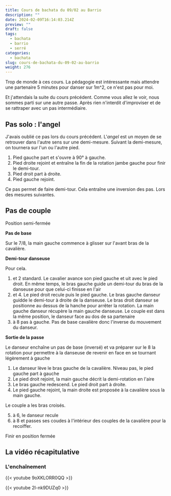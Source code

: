 ```yaml
---
title: Cours de bachata du 09/02 au Barrio
description: ""
date: 2024-02-09T16:14:03.214Z
preview: ""
draft: false
tags:
  - bachata
  - barrio
  - serré
categories:
  - bachata
slug: cours-de-bachata-du-09-02-au-barrio
weight: 276
--- 
```


Trop de monde à ces cours. La pédagogie est intéressante mais attendre une partenaire 5 minutes pour danser sur 1m^2, ce n'est pas pour moi.

Et j'attendais la suite du cours précédent. Comme vous allez le voir, nous sommes parti sur une autre passe. Après rien n'interdit d'improviser et de se rattraper avec un pas intermédiaire.  

## Pas solo : l'angel

J'avais oublié ce pas lors du cours précédent. L'*angel* est un moyen de se retrouver dans l'autre sens sur une demi-mesure. Suivant la demi-mesure, on tournera sur l'un ou l'autre pied.

1. Pied gauche part et s'ouvre à 90° à gauche.
2. Pied droite rejoint et entraîne la fin de la rotation jambe gauche pour finir le demi-tour. 
3. Pied droit part à droite.
4. Pied gauche rejoint.

Ce pas permet de faire demi-tour. Cela entraîne une inversion des pas. Lors des mesures suivantes. 

## Pas de couple

Position semi-fermée

**Pas de base**

Sur le 7/8, la main gauche commence à glisser sur l'avant bras de la cavalière. 

**Demi-tour danseuse**

Pour cela. 
1. et 2 standard. Le cavalier avance son pied gauche et uit avec le pied droit. En même temps, le bras gauche guide un demi-tour du bras de la danseuse pour que celui-ci finisse en l'air
3. et 4. Le pied droit recule puis le pied gauche. Le bras gauche danseur guidde le demi-tour à droite de la danseuse. Le bras droit danseur se positionne au dessus de la hanche pour arrêter la rotation. La main gauche danseur récupère la main gauche danseuse. Le couple est dans la même position, le danseur face au dos de sa partenaire 
5. à 8 pas à gauche. Pas de base cavalière donc l'inverse du mouvement du danseur. 

**Sortie de la passe**

Le danseur enchaîne un pas de base (inversé) et va préparer sur le 8 la rotation pour permettre à la danseuse de revenir en face en se tournant légèrement à gauche

1. Le danseur lève le bras gauche de la cavalière. Niveau pas, le pied gauche part à gauche 
2. Le pied droit rejoint, la main gauche décrit la demi-rotation en l'aire
3. Le bras gauche redescend. Le pied droit part à droite.
4. Le pied gauche rejoint, la main droite est proposée à la cavalière sous la main gauche. 

Le couple a les bras croisés.

5. à 6, le danseur recule
7. à 8 et passes ses coudes à l'intérieur des couples de la cavalière pour la recoiffer.

Finir en position fermée


## La vidéo récapitulative

### L'enchaînement

{{< youtube 9oXKLORR0QQ >}}

{{< youtube 2I-nk9DUZq0 >}}

